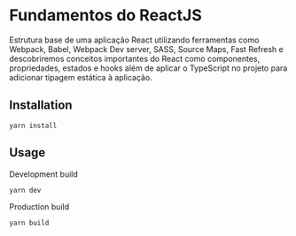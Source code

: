 # Fundamentos do ReactJS

Estrutura base de uma aplicação React utilizando ferramentas como Webpack, Babel, Webpack Dev server, SASS, Source Maps, Fast Refresh e descobriremos conceitos importantes do React como componentes, propriedades, estados e hooks além de aplicar o TypeScript no projeto para adicionar tipagem estática à aplicação.

## Installation

```
yarn install
```

## Usage
Development build

```bash
yarn dev
```

Production build

```bash
yarn build
```